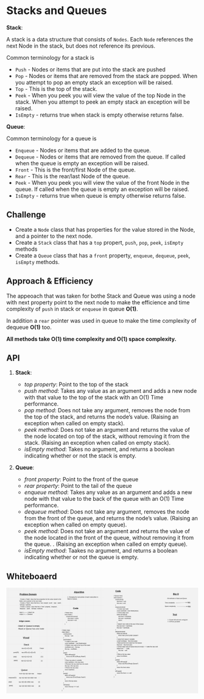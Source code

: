 # Stacks and Queues

**Stack**:

A stack is a data structure that consists of `Nodes`. Each `Node` references the next Node in the stack, but does not reference its previous.

Common terminology for a stack is

- `Push` - Nodes or items that are put into the stack are pushed
- `Pop` - Nodes or items that are removed from the stack are popped. When you attempt to pop an empty stack an exception will be raised.
- `Top` - This is the top of the stack.
- `Peek` - When you peek you will view the value of the top Node in the stack. When you attempt to peek an empty stack an exception will be raised.
- `IsEmpty` - returns true when stack is empty otherwise returns false.

**Queue**:

Common terminology for a queue is

- `Enqueue` - Nodes or items that are added to the queue.
- `Dequeue` - Nodes or items that are removed from the queue. If called when the queue is empty an exception will be raised.
- `Front` - This is the front/first Node of the queue.
- `Rear` - This is the rear/last Node of the queue.
- `Peek` - When you peek you will view the value of the front Node in the queue. If called when the queue is empty an exception will be raised.
- `IsEmpty` - returns true when queue is empty otherwise returns false.

## Challenge

- Create a `Node` class that has properties for the value stored in the Node, and a pointer to the next node.
- Create a `Stack` class that has a `top` propert, `push`, `pop`, `peek`, `isEmpty` methods
- Create a `Queue` class that has a `front` property, `enqueue`, `dequeue`, `peek`, `isEmpty` methods.

## Approach & Efficiency

The appeoach that was taken for bothe Stack and Queue was using a node with next property point to the next node to make the efficience and time complexity of `push` in stack or `enqueue` in queue **O(1)**.

In addition a `rear` pointer was used in queue to make the time complexity of dequeue **O(1)** too.

**All methods take O(1) time complexity and O(1) space complexity.**

## API

1. **Stack**:
   - *top property*: Point to the top of the stack
   - *push method*: Takes any value as an argument and adds a new node with that value to the top of the stack with an O(1) Time performance.
   - *pop method*: Does not take any argument, removes the node from the top of the stack, and returns the node’s value. (Raising an exception when called on empty stack).
   - *peek method*: Does not take an argument and returns the value of the node located on top of the stack, without removing it from the stack. (Raising an exception when called on empty stack).
   - *isEmpty method*: Takes no argument, and returns a boolean indicating whether or not the stack is empty.

2. **Queue**:
   - *front property*: Point to the front of the queue
   - *rear property*: Point to the tail of the queue
   - *enqueue method*: Takes any value as an argument and adds a new node with that value to the back of the queue with an O(1) Time performance.
   - *dequeue method*: Does not take any argument, removes the node from the front of the queue, and returns the node’s value. (Raising an exception when called on empty queue).
   - *peek method*: Does not take an argument and returns the value of the node located in the front of the queue, without removing it from the queue. . (Raising an exception when called on empty queue).
   - *isEmpty method*: Taakes no argument, and returns a boolean indicating whether or not the queue is empty.

## Whiteboaerd

![stack-and-queue whiteboard](stack-and-queue.jpeg)